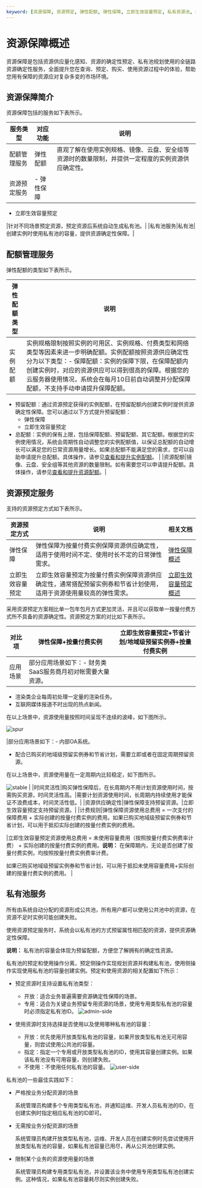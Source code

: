 ```yaml
---
keyword: [资源保障, 资源预定, 弹性配额, 弹性保障, 立即生效容量预定, 私有资源池, 私有池, 按量付费]
---
```


# 资源保障概述

资源保障是包括资源供应量化感知、资源的确定性预定、私有池规划使用的全链路资源确定性服务，全面提升您在查询、预定、购买、使用资源过程中的体验，帮助您用有保障的资源应对复杂多变的市场环境。



## 资源保障简介

资源保障包括的服务如下表所示。

|服务类型|对应功能|说明|
|----|----|--|
|配额管理服务|弹性配额|直观了解在使用实例规格、镜像、云盘、安全组等资源时的数量限制，并提供一定程度的实例资源供应确定性。|
|资源预定服务|-   弹性保障
-   立即生效容量预定

|针对不同场景预定资源，预定资源后系统自动生成私有池。|
|私有池服务|私有池|创建实例时使用私有池的容量，提供资源确定性保障。|

## 配额管理服务

弹性配额的类型如下表所示。

|弹性配额类型|说明|
|------|--|
|实例配额|实例规格限制按照实例的可用区、实例规格、付费类型和网络类型等因素来进一步明确配额。实例配额按照资源供应确定性分为以下类型：-   保障配额：实例的保障下限，在保障配额内创建实例时，对应的资源供应可以得到很高的保障。根据您的云服务器使用情况，系统会在每月10日前自动调整并分配保障配额，不支持手动申请提升保障配额。
-   预留配额：通过资源预定获得的实例配额，在预留配额内创建实例时提供资源确定性保障。您可以通过以下方式提升预留配额：
    -   弹性保障
    -   立即生效容量预定
-   总配额：实例的保有上限，包括保障配额、预留配额、其它配额。根据您的实例使用情况，系统会周期性自动调整您的实例配额值，以保证总配额的自动增长可以满足您的日常资源用量增长。如果总配额不能满足您的需求，您可以自助申请提升总配额。具体操作，请参见[查看和提升实例配额](/cn.zh-CN/标签与资源/资源/权益配额/查看和提升实例配额.md)。 |
|资源配额|镜像、云盘、安全组等其他资源的数量限制。如有需要您可以申请提升配额。具体操作，请参见[查看和提升资源配额](/cn.zh-CN/标签与资源/资源/权益配额/查看和提升资源配额.md)。|

## 资源预定服务

支持的资源预定方式如下表所示。

|资源预定方式|说明|相关文档|
|------|--|----|
|弹性保障|弹性保障为按量付费实例保障资源供应确定性，适用于使用时间不定、使用时长不定的日常弹性需求。|[弹性保障概述](/cn.zh-CN/标签与资源/资源保障/弹性保障/弹性保障概述.md)|
|立即生效容量预定|立即生效容量预定为按量付费实例保障资源供应确定性，通常搭配预留实例券和节省计划使用，适用于资源使用量较高的弹性需求。|[立即生效容量预定概述](/cn.zh-CN/标签与资源/资源保障/容量预定/立即生效容量预定概述.md)|

采用资源预定方案相比单一包年包月方式更加灵活，并且可以获取单一按量付费方式所不具备的资源确定性。资源预定方案的对比如下表所示。

|对比项|弹性保障+按量付费实例|立即生效容量预定+节省计划/地域级预留实例券+按量付费实例|
|---|-----------|-----------------------------|
|应用场景|部分应用场景如下：-   财务类SaaS服务商月初对帐需要大量资源。
-   渲染类企业每周初处理一定量的渲染任务。
-   互联网媒体报道不时出现的热点新闻。

在以上场景中，资源使用量按照时间呈现不连续的波峰，如下图所示。

![spur](https://static-aliyun-doc.oss-accelerate.aliyuncs.com/assets/img/zh-CN/1633229061/p189868.png)

|部分应用场景如下：-   内部OA系统。
-   配合已购买的地域级预留实例券和节省计划，需要立即或者在固定周期预留资源。

在以上场景中，资源使用量在一定周期内比较稳定，如下图所示。

![stable](https://static-aliyun-doc.oss-accelerate.aliyuncs.com/assets/img/zh-CN/1633229061/p189867.png) |
|时间灵活性|购买弹性保障后，在长周期内不用计划资源使用时间，按需购买资源，时间灵活性高。|需要计划资源使用时间，长周期内持续使用才能保证不浪费成本，时间灵活性低。|
|资源供应确定性|弹性保障支持预留资源。|立即生效容量预定支持预留资源。|
|计费规则|弹性保障资源使用总费用 = 一次支付的保障费用 + 实际创建的按量付费实例的费用。如果已购买地域级预留实例券和节省计划，可以用于抵扣实际创建的按量付费实例的费用。

|立即生效容量预定资源使用总费用 = 未使用容量费用（按照按量付费实例费率计费） + 实际创建的按量付费实例的费用。**说明：** 在保障期内，无论是否创建了按量付费实例，均按照按量付费实例费率计费。

如果已购买地域级预留实例券和节省计划，可以用于抵扣未使用容量费用+实际创建的按量付费实例的费用。 |

## 私有池服务

所有由系统自动分配的资源形成公共池，所有用户都可以使用公共池中的资源，在资源不足时实例可能创建失败。

使用资源预定服务时，系统会以私有池的方式预留属性相匹配的资源，提供资源确定性保障。

**说明：** 私有池的容量会体现为预留配额，方便您了解拥有的确定性资源。

私有池的预定和使用操作分离，预定侧操作实现规划资源并构建私有池，使用侧操作实现使用私有池的容量创建实例。预定和使用资源的相关配置如下所示：

-   预定资源时支持设置私有池类型：

    -   开放：适合业务普遍需要资源确定性保障的场景。
    -   专用：适合为关键业务预留专用资源的场景，使用专用类型私有池的容量时必须指定私有池ID。
    ![admin-side](https://static-aliyun-doc.oss-accelerate.aliyuncs.com/assets/img/zh-CN/3028757061/p186143.png)

-   使用资源时支持选择是否使用以及使用哪种私有池的容量：

    -   开放：优先使用开放类型私有池的容量，如果开放类型私有池无可用容量，则尝试使用公共池的容量。
    -   指定：指定一个专用或开放类型私有池的ID，使用其容量创建实例。如果该私有池没有可用容量，则创建失败。
    -   不使用：不使用任何私有池的容量。
    ![user-side](https://static-aliyun-doc.oss-accelerate.aliyuncs.com/assets/img/zh-CN/6830482161/p186144.png)


私有池的一些最佳实践如下：

-   严格按业务分配资源的场景

    系统管理员构建多个专用类型私有池，并通知运维、开发人员私有池的ID，在创建实例时指定相应私有池的ID即可。

-   无需按业务分配资源的场景

    系统管理员构建开放类型私有池，运维、开发人员在创建实例时先尝试使用开放类型私有池的容量，如果私有池容量已用尽，再从公共池创建实例。

-   限制某个业务的资源使用量的场景

    系统管理员构建专用类型私有池，并设置该业务中使用专用类型私有池创建实例。这种情况，如果私有池容量耗尽则实例创建失败。


